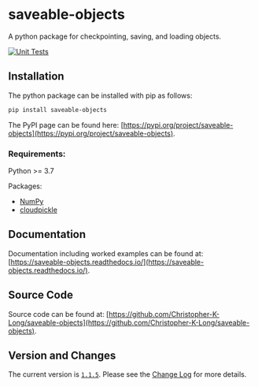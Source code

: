 # saveable-objects
A python package for checkpointing, saving, and loading objects.

[![Unit Tests](https://github.com/Christopher-K-Long/saveable-objects/actions/workflows/test-python-package.yml/badge.svg?branch=main)](https://github.com/Christopher-K-Long/saveable-objects/actions/workflows/test-python-package.yml)

## Installation

The python package can be installed with pip as follows:
```bash
pip install saveable-objects
```

The PyPI page can be found here: [https://pypi.org/project/saveable-objects](https://pypi.org/project/saveable-objects).

### Requirements:

Python >= 3.7

Packages:

- [NumPy](https://numpy.org/)
- [cloudpickle](https://github.com/cloudpipe/cloudpickle)

## Documentation

Documentation including worked examples can be found at: [https://saveable-objects.readthedocs.io/](https://saveable-objects.readthedocs.io/).

## Source Code

Source code can be found at: [https://github.com/Christopher-K-Long/saveable-objects](https://github.com/Christopher-K-Long/saveable-objects).


## Version and Changes

The current version is [`1.1.5`](ChangeLog.md#release-115). Please see the [Change Log](ChangeLog.md) for more
details.
